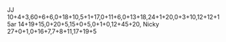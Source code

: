 ﻿JJ 10+4+3,60+6+6,0+18+10,5+1+17,0+11+6,0+13+18,24+1+20,0+3+10,12+12+1
5ar 14+19+15,0+20+5,15+0+5,0+1+0,12+45+20,
Nicky 27+0+1,0+16+7,7+8+11,17+19+5